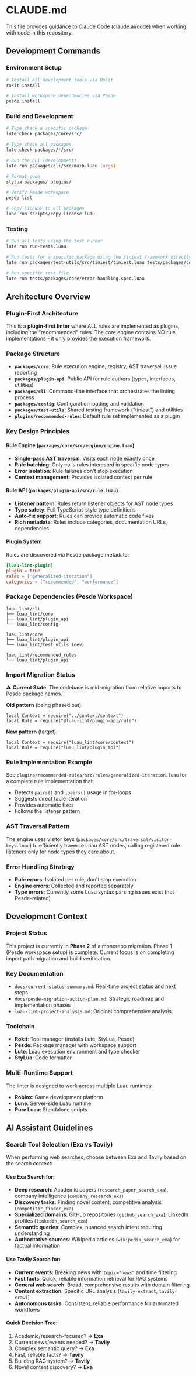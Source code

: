 # CLAUDE.md

This file provides guidance to Claude Code (claude.ai/code) when working with code in this repository.

## Development Commands

### Environment Setup
```bash
# Install all development tools via Rokit
rokit install

# Install workspace dependencies via Pesde
pesde install
```

### Build and Development
```bash
# Type check a specific package
lute check packages/core/src/

# Type check all packages
lute check packages/*/src/

# Run the CLI (development)
lute run packages/cli/src/main.luau [args]

# Format code
stylua packages/ plugins/

# Verify Pesde workspace
pesde list

# Copy LICENSE to all packages
lune run scripts/copy-license.luau
```

### Testing
```bash
# Run all tests using the test runner
lute run run-tests.luau

# Run tests for a specific package using the tiniest framework directly
lute run packages/test-utils/src/tiniest/tiniest.luau tests/packages/core/

# Run specific test file
lute run tests/packages/core/error-handling.spec.luau
```

## Architecture Overview

### Plugin-First Architecture
This is a **plugin-first linter** where ALL rules are implemented as plugins, including the "recommended" rules. The core engine contains NO rule implementations - it only provides the execution framework.

### Package Structure
- **`packages/core`**: Rule execution engine, registry, AST traversal, issue reporting
- **`packages/plugin-api`**: Public API for rule authors (types, interfaces, utilities)
- **`packages/cli`**: Command-line interface that orchestrates the linting process
- **`packages/config`**: Configuration loading and validation
- **`packages/test-utils`**: Shared testing framework ("tiniest") and utilities
- **`plugins/recommended-rules`**: Default rule set implemented as a plugin

### Key Design Principles

#### Rule Engine (`packages/core/src/engine/engine.luau`)
- **Single-pass AST traversal**: Visits each node exactly once
- **Rule batching**: Only calls rules interested in specific node types
- **Error isolation**: Rule failures don't stop execution
- **Context management**: Provides isolated context per rule

#### Rule API (`packages/plugin-api/src/rule.luau`)
- **Listener pattern**: Rules return listener objects for AST node types
- **Type safety**: Full TypeScript-style type definitions
- **Auto-fix support**: Rules can provide automatic code fixes
- **Rich metadata**: Rules include categories, documentation URLs, dependencies

#### Plugin System
Rules are discovered via Pesde package metadata:
```toml
[luau-lint-plugin]
plugin = true
rules = ["generalized-iteration"]
categories = ["recommended", "performance"]
```

### Package Dependencies (Pesde Workspace)
```
luau_lint/cli
├── luau_lint/core
├── luau_lint/plugin_api
└── luau_lint/config

luau_lint/core
├── luau_lint/plugin_api
└── luau_lint/test_utils (dev)

luau_lint/recommended_rules
└── luau_lint/plugin_api
```

### Import Migration Status
⚠️ **Current State**: The codebase is mid-migration from relative imports to Pesde package names.

**Old pattern** (being phased out):
```luau
local Context = require("../context/context")
local Rule = require("@luau-lint/plugin-api/rule")
```

**New pattern** (target):
```luau
local Context = require("luau_lint/core/context")
local Rule = require("luau_lint/plugin_api")
```

### Rule Implementation Example
See `plugins/recommended-rules/src/rules/generalized-iteration.luau` for a complete rule implementation that:
- Detects `pairs()` and `ipairs()` usage in for-loops
- Suggests direct table iteration
- Provides automatic fixes
- Follows the listener pattern

### AST Traversal Pattern
The engine uses visitor keys (`packages/core/src/traversal/visitor-keys.luau`) to efficiently traverse Luau AST nodes, calling registered rule listeners only for node types they care about.

### Error Handling Strategy
- **Rule errors**: Isolated per rule, don't stop execution
- **Engine errors**: Collected and reported separately
- **Type errors**: Currently some Luau syntax parsing issues exist (not Pesde-related)

## Development Context

### Project Status
This project is currently in **Phase 2** of a monorepo migration. Phase 1 (Pesde workspace setup) is complete. Current focus is on completing import path migration and build verification.

### Key Documentation
- `docs/current-status-summary.md`: Real-time project status and next steps
- `docs/pesde-migration-action-plan.md`: Strategic roadmap and implementation phases
- `luau-lint-project-analysis.md`: Original comprehensive analysis

### Toolchain
- **Rokit**: Tool manager (installs Lute, StyLua, Pesde)
- **Pesde**: Package manager with workspace support
- **Lute**: Luau execution environment and type checker
- **StyLua**: Code formatter

### Multi-Runtime Support
The linter is designed to work across multiple Luau runtimes:
- **Roblox**: Game development platform
- **Lune**: Server-side Luau runtime
- **Pure Luau**: Standalone scripts

## AI Assistant Guidelines

### Search Tool Selection (Exa vs Tavily)

When performing web searches, choose between Exa and Tavily based on the search context:

#### Use **Exa Search** for:
- **Deep research**: Academic papers (`research_paper_search_exa`), company intelligence (`company_research_exa`)
- **Discovery tasks**: Finding novel content, competitive analysis (`competitor_finder_exa`)
- **Specialized domains**: GitHub repositories (`github_search_exa`), LinkedIn profiles (`linkedin_search_exa`)
- **Semantic queries**: Complex, nuanced search intent requiring understanding
- **Authoritative sources**: Wikipedia articles (`wikipedia_search_exa`) for factual information

#### Use **Tavily Search** for:
- **Current events**: Breaking news with `topic="news"` and time filtering
- **Fast facts**: Quick, reliable information retrieval for RAG systems
- **General web search**: Broad, comprehensive results with domain filtering
- **Content extraction**: Specific URL analysis (`tavily-extract`, `tavily-crawl`)
- **Autonomous tasks**: Consistent, reliable performance for automated workflows

#### Quick Decision Tree:
1. Academic/research-focused? → **Exa**
2. Current news/events needed? → **Tavily** 
3. Complex semantic query? → **Exa**
4. Fast, reliable facts? → **Tavily**
5. Building RAG system? → **Tavily**
6. Novel content discovery? → **Exa**